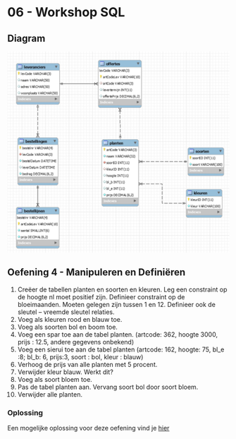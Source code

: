# 06 - Workshop SQL

## Diagram
<img src="../exercises/images/diagram-planten.jpg" alt="Diagram Planten.db">

## Oefening 4 - Manipuleren en Definiëren

1. Creëer de tabellen planten en soorten en kleuren. Leg een constraint op de hoogte nl moet positief zijn. Definieer constraint op de bloeimaanden. Moeten gelegen zijn tussen 1 en 12. Definieer ook de sleutel – vreemde sleutel relaties.
2. Voeg als kleuren rood en blauw toe.
3. Voeg als soorten bol en boom toe.
4. Voeg een spar toe aan de tabel planten. (artcode: 362, hoogte 3000, prijs : 12.5, andere gegevens onbekend)
5. Voeg een sierui toe aan de tabel planten (artcode: 162, hoogte: 75, bl_e :8; bl_b: 6, prijs:3, soort : bol, kleur : blauw)
6. Verhoog de prijs van alle planten met 5 procent.
7. Verwijder kleur blauw. Werkt dit?
8. Voeg als soort bloem toe.
9. Pas de tabel planten aan. Vervang soort bol door soort bloem.
10. Verwijder alle planten.

### Oplossing
Een mogelijke oplossing voor deze oefening vind je [hier](../solutions/exercise-4.md)
